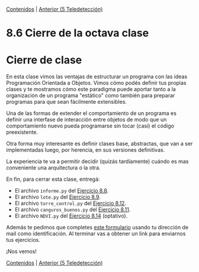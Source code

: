 [Contenidos](../Contenidos.md) \| [Anterior (5 Teledetección)](05_Teledeteccion.md)

# 8.6 Cierre de la octava clase

# Cierre de clase


En esta clase vimos las ventajas de estructurar un programa con las ideas Programación Orientada a Objetos. Vimos cómo podés definir tus propias clases y te mostramos cómo este paradigma puede aportar tanto a la organización de un programa "estático" como también para preparar programas para que sean fácilmente extensibles. 

Una de las formas de extender el comportamiento de un programa es definir una interfase de interacción entre objetos de modo que un comportamiento nuevo pueda programarse sin tocar (casi) el código preexistente. 

Otra forma muy interesante es definir clases base, abstractas, que van a ser implementadas luego, por herencia, en sus versiones definitivas. 

La experiencia te va a permitir decidir (quizás tardíamente) cuándo es mas conveniente una arquitectura o la otra.

En fin, para cerrar esta clase, entregá:

* El archivo `informe.py` del [Ejercicio 8.8](../08_Clases_y_Objetos/02_Herencia.md#ejercicio-88-volvamos-a-armar-todo).
* El archivo `lote.py` del [Ejercicio 8.9](../08_Clases_y_Objetos/03_Métodos_Especiales.md#ejercicio-89-mejor-salida-para-objetos).
* El archivo `torre_control.py` del [Ejercicio 8.12](../08_Clases_y_Objetos/04_Pilas_Colas.md#ejercicio-812-torre-de-control).
* El archivo `canguros_buenos.py` del [Ejercicio 8.11](../08_Clases_y_Objetos/04_Pilas_Colas.md#ejercicio-811-canguros-buenos-y-canguros-malos).
* El archivo `NDVI.py` del [Ejercicio 8.14](../08_Clases_y_Objetos/05_Teledeteccion.md#ejercicio-814-optativo-de-teledetección) (optativo).

Además te pedimos que completes [este formulario](https://docs.google.com/forms/d/13FKe29wNTl7yfVQk4wW6k90vrrEwDlH79b3WUB95DiU) usando tu dirección de mail como identificación.  Al terminar vas a obtener un link para enviarnos tus ejercicios. 

¡Nos vemos!


[Contenidos](../Contenidos.md) \| [Anterior (5 Teledetección)](05_Teledeteccion.md)

